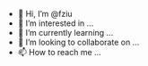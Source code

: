- 👋 Hi, I’m @fziu
- 👀 I’m interested in ...
- 🌱 I’m currently learning ...
- 💞️ I’m looking to collaborate on ...
- 📫 How to reach me ...

<!---
fziu/fziu is a ✨ special ✨ repository because its `README.md` (this file) appears on your GitHub profile.
You can click the Preview link to take a look at your changes.
--->
